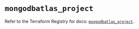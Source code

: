 # `mongodbatlas_project`

Refer to the Terraform Registry for docs: [`mongodbatlas_project`](https://registry.terraform.io/providers/mongodb/mongodbatlas/1.21.1/docs/resources/project).
